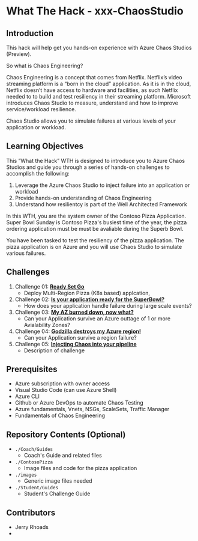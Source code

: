 # What The Hack - xxx-ChaosStudio

## Introduction
This hack will help get you hands-on experience with Azure Chaos Studios (Preview). 

So what is Chaos Engineering? 

Chaos Engineering is a concept that comes from Netflix. Netflix’s video streaming platform is a “born in the cloud” application. As it is in the cloud, Netflix doesn’t have access to hardware and facilities, as such Netflix needed to to build and test resiliency in their streaming platform. Microsoft introduces Chaos Studio to measure, understand and how to improve service/workload resilience. 

Chaos Studio allows you to simulate failures at various levels of your application or workload. 

## Learning Objectives
This “What the Hack” WTH is designed to introduce you to Azure Chaos Studios and guide you through a series of hands-on challenges to accomplish the following:
  
1. Leverage the Azure Chaos Studio to inject failure into an application or workload
2. Provide hands-on understanding of Chaos Engineering
3. Understand how resilientcy is part of the Well Architected Framework

In this WTH, you are the system owner of the Contoso Pizza Application. Super Bowl Sunday is Contoso Pizza's busiest time of the year, the pizza ordering application must be must be avaliable during the Superb Bowl. 

You have been tasked to test the resiliency of the pizza application. The pizza application is on Azure and you will use Chaos Studio to simulate various failures. 

## Challenges
1. Challenge 01: **[Ready Set Go](Student/Challenge-01.md)**
	 - Deploy Multi-Region Pizza (K8s based) applcation,
1. Challenge 02: **[Is your application ready for the SuperBowl?](Student/Challenge-02.md)**
	 - How does your application handle failure during large scale events?
1. Challenge 03: **[My AZ burned down, now what?](Student/Challenge-03.md)**
	 - Can your Application survive an Azure outtage of 1 or more Avialability Zones?
1. Challenge 04: **[Godzilla destroys my Azure region!](Student/Challenge-04.md)**
	 - Can your Application survive a region failure? 
1. Challenge 05: **[Injecting Chaos into your pipeline](Student/Challenge-05.md)**
	 - Description of challenge

## Prerequisites
- Azure subscription with owner access
- Visual Studio Code (can use Azure Shell)
- Azure CLI
- Github or Azure DevOps to automate Chaos Testing
- Azure fundamentals, Vnets, NSGs, ScaleSets, Traffic Manager 
- Fundamentals of Chaos Engineering

## Repository Contents (Optional)
- `./Coach/Guides`
  - Coach's Guide and related files
- `./ContosoPizza`
  - Image files and code for the pizza application
- `./images`
  - Generic image files needed
- `./Student/Guides`
  - Student's Challenge Guide

## Contributors
- Jerry Rhoads
- 
